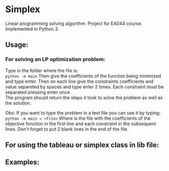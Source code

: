 # Simplex
Linear programming solving algorithm. Project for EA044 course.
Implemented in Python 3.

## Usage:

### For solving an LP optimization problem:

Type in the folder where the file is:  
`python -m main`
Then give the coefficients of the function being minimized and type enter. Then on each line give the constraints coefficients and value separeted by spaces and type enter 2 times. Each constraint must be separated pressing enter once.  
The program should return the steps it took to solve the problem as well as the solution.    

Obs: If you want to type the problem in a text file you can use it by typing:  
`python -m main < <file>`
Where <file> is the file with the coefficients of the objective function in the first line and each constraint in the subsequent lines. Don't forget to put 2 blank lines in the end of the file.  

## For using the tableau or simplex class in lib file:

## Examples:
